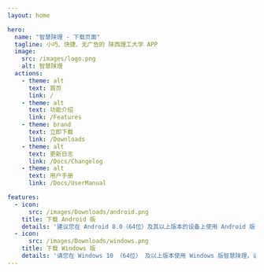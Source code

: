 ```yaml
---
layout: home

hero:
  name: "智慧陕理 - 下载页面"
  tagline: 小巧、快捷、无广告的 陕西理工大学 APP
  image:
    src: /images/logo.png
    alt: 智慧陕理
  actions:
    - theme: alt
      text: 首页
      link: /
    - theme: alt
      text: 功能介绍
      link: /Features
    - theme: brand
      text: 立即下载
      link: /Downloads
    - theme: alt
      text: 更新日志
      link: /Docs/Changelog
    - theme: alt
      text: 用户手册
      link: /Docs/UserManual

features:
  - icon:
      src: /images/Downloads/android.png
    title: 下载 Android 版
    details: '建议您在 Android 8.0（64位）及其以上版本的设备上使用 Android 版智慧陕理，目前市面上 90% 的设备均符合要求<br><br><a href="/"><font style="font-size: 5; color: red">点击下载</font></a>'
  - icon:
      src: /images/Downloads/windows.png
    title: 下载 Windows 版
    details: '请您在 Windows 10 （64位） 及以上版本使用 Windows 版智慧陕理，请确保您的设备符合要求<br><br><a href="/"><font style="font-size: 5; color: red">点击下载</font></a>'
---
```


